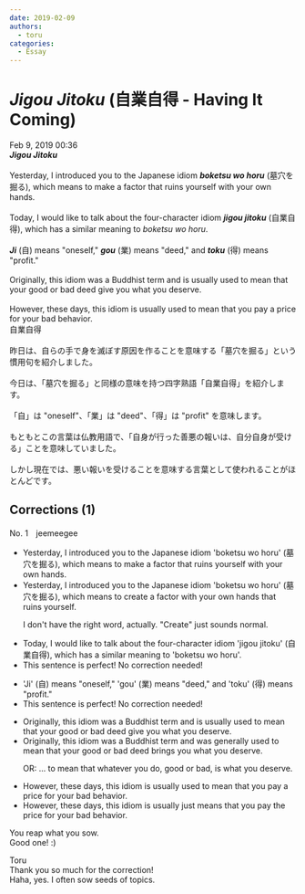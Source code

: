 ```yaml
---
date: 2019-02-09
authors:
  - toru
categories:
  - Essay
---
```


<h1 id="subject_show"><strong><em>Jigou Jitoku</strong></em> (自業自得 - Having It Coming)</h1>
<div class="date">Feb 9, 2019 00:36</div>
<div id="post"><div id="body_show_ori">
<strong><em>Jigou Jitoku</strong></em><br/><br/>Yesterday, I introduced you to the Japanese idiom <strong><em>boketsu wo horu</em></strong> (墓穴を掘る), which means to make a factor that ruins yourself with your own hands.<br/><br/>Today, I would like to talk about the four-character idiom <strong><em>jigou jitoku</em></strong> (自業自得), which has a similar meaning to <em>boketsu wo horu</em>.<br/><br/><strong><em>Ji</em></strong> (自) means "oneself," <strong><em>gou</em></strong> (業) means "deed," and <strong><em>toku</em></strong> (得) means "profit."<br/><br/>Originally, this idiom was a Buddhist term and is usually used to mean that your good or bad deed give you what you deserve.<br/><br/>However, these days, this idiom is usually used to mean that you pay a price for your bad behavior.
</div></div>

<!-- more -->

<div id="post_ja"><div id="body_show_mo">
自業自得<br/><br/>昨日は、自らの手で身を滅ぼす原因を作ることを意味する「墓穴を掘る」という慣用句を紹介しました。<br/><br/>今日は、「墓穴を掘る」と同様の意味を持つ四字熟語「自業自得」を紹介します。<br/><br/>「自」は "oneself"、「業」は "deed"、「得」は "profit" を意味します。<br/><br/>もともとこの言葉は仏教用語で、「自身が行った善悪の報いは、自分自身が受ける」ことを意味していました。<br/><br/>しかし現在では、悪い報いを受けることを意味する言葉として使われることがほとんどです。
</div></div>

## Corrections (1)
<div id="block"><div class="first_name"> No. 1　<span class="just_name">jeemeegee</span></div><div id="block2">
<ul class="correction_field">
<li class="incorrect">Yesterday, I introduced you to the Japanese idiom 'boketsu wo horu' (墓穴を掘る), which means to make a factor that ruins yourself with your own hands.</li>
<li class="corrected correct">
Yesterday, I introduced you to the Japanese idiom 'boketsu wo horu' (墓穴を掘る), which means to <span class="f_blue">create </span>a factor<span class="f_blue"> with your own hands</span> that ruins yourself.
<p class="correction_comment">I don't have the right word, actually. "Create" just sounds normal.</p>
</li>
</ul>
<ul class="correction_field">
<li class="incorrect">Today, I would like to talk about the four-character idiom 'jigou jitoku' (自業自得), which has a similar meaning to 'boketsu wo horu'.</li>
<li class="corrected perfect">This sentence is perfect! No correction needed!</li>
</ul>
<ul class="correction_field">
<li class="incorrect">'Ji' (自) means "oneself," 'gou' (業) means "deed," and 'toku' (得) means "profit."</li>
<li class="corrected perfect">This sentence is perfect! No correction needed!</li>
</ul>
<ul class="correction_field">
<li class="incorrect">Originally, this idiom was a Buddhist term and is usually used to mean that your good or bad deed give you what you deserve.</li>
<li class="corrected correct">
Originally, this idiom was a Buddhist term and <span class="f_blue">was generally</span> used to mean that your good or bad deed <span class="f_blue">brings</span> you what you deserve.
<p class="correction_comment">OR: ... to mean that whatever you do, good or bad, is what you deserve.</p>
</li>
</ul>
<ul class="correction_field">
<li class="incorrect">However, these days, this idiom is usually used to mean that you pay a price for your bad behavior.</li>
<li class="corrected correct">
However, these days, this idiom <span class="f_gray"><span class="sline">is</span></span> usually <span class="f_blue">just means</span> that you pay <span class="f_blue">the</span> price for your bad behavior.
</li>
</ul>
<p class="comment_small">
 You reap what you sow.
 <br/>
 Good one! :)
</p>

</div><div class="name"><span class="just_name">Toru</span><br>
Thank you so much for the correction!<br/>Haha, yes. I often sow seeds of topics.
</div>
</div>
